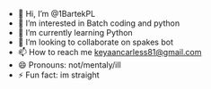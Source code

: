 - 👋 Hi, I’m @1BartekPL
- 👀 I’m interested in Batch coding and python
- 🌱 I’m currently learning Python
- 💞️ I’m looking to collaborate on spakes bot
- 📫 How to reach me keyaancarless81@gmail.com
- 😄 Pronouns: not/mentaly/ill
- ⚡ Fun fact: im straight

<!---
1BartekPL/1BartekPL is a ✨ special ✨ repository because its `README.md` (this file) appears on your GitHub profile.
You can click the Preview link to take a look at your changes.
--->
